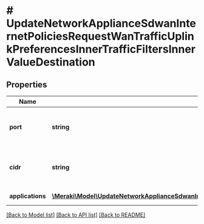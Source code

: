 # # UpdateNetworkApplianceSdwanInternetPoliciesRequestWanTrafficUplinkPreferencesInnerTrafficFiltersInnerValueDestination

## Properties

Name | Type | Description | Notes
------------ | ------------- | ------------- | -------------
**port** | **string** | E.g.: \&quot;any\&quot;, \&quot;0\&quot; (also means \&quot;any\&quot;), \&quot;8080\&quot;, \&quot;1-1024\&quot; | [optional]
**cidr** | **string** | CIDR format address (e.g.\&quot;192.168.10.1\&quot;, which is the same as \&quot;192.168.10.1/32\&quot;), or \&quot;any\&quot; | [optional]
**applications** | [**\Meraki\Model\UpdateNetworkApplianceSdwanInternetPoliciesRequestWanTrafficUplinkPreferencesInnerTrafficFiltersInnerValueDestinationApplicationsInner[]**](UpdateNetworkApplianceSdwanInternetPoliciesRequestWanTrafficUplinkPreferencesInnerTrafficFiltersInnerValueDestinationApplicationsInner.md) | list of application objects (either majorApplication or nbar) | [optional]

[[Back to Model list]](../../README.md#models) [[Back to API list]](../../README.md#endpoints) [[Back to README]](../../README.md)
